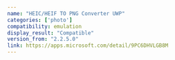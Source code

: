 ```yaml
---
name: "HEIC/HEIF TO PNG Converter UWP"
categories: ['photo']
compatibility: emulation
display_result: "Compatible"
version_from: "2.2.5.0"
link: https://apps.microsoft.com/detail/9PC6DHVLGB8M
---
```

